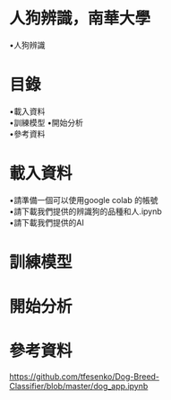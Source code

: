 # 人狗辨識，南華大學
•人狗辨識  
# 目錄
•載入資料   
•訓練模型 
•開始分析  
•參考資料 
# 載入資料   
•請準備一個可以使用google colab 的帳號  
•請下載我們提供的辨識狗的品種和人.ipynb  
•請下載我們提供的AI  
# 訓練模型
# 開始分析
# 參考資料  
https://github.com/tfesenko/Dog-Breed-Classifier/blob/master/dog_app.ipynb
